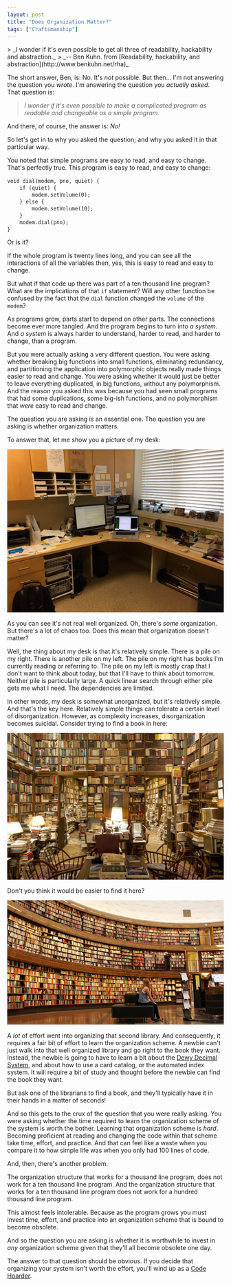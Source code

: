 ```yaml
---
layout: post
title: "Does Organization Matter?"
tags: ["Craftsmanship"]
---
```

<meta http-equiv="refresh" content="3; url=http://blog.8thlight.com/uncle-bob/2015/04/15/does-organization-matter.html" />
>  _I wonder if it's even possible to get all three of readability, hackability and abstraction._ 
>   _--  Ben Kuhn. from [Readability, hackability, and abstraction](http://www.benkuhn.net/rha)_

The short answer, Ben, is: No.  It's _not_ possible.  But then... I'm not answering the question you _wrote_.  I'm answering the question you _actually asked_.  That question is:

>_I wonder if it's even possible to make a complicated program as readable and changeable as a simple program._

And there, of course, the answer is: _No!_  

So let's get in to why you asked the question; and why you asked it in that particular way.  

You noted that simple programs are easy to read, and easy to change.  That's perfectly true.  This program is easy to read, and easy to change:

	void dial(modem, pno, quiet) {
		if (quiet) {
			modem.setVolume(0);
		} else {
			modem.setVolume(10);
		}
		modem.dial(pno);
	}

Or is it?  

If the whole program is twenty lines long, and you can see all the interactions of all the variables then, yes, this is easy to read and easy to change.  

But what if that code up there was part of a ten thousand line program?  What are the implications of that `if` statement?  Will any other function be confused by the fact that the `dial` function changed the `volume` of the `modem`?

As programs grow, parts start to depend on other parts.  The connections become ever more tangled.  And the program begins to turn into _a system_.  And _a system_ is always harder to understand, harder to read, and harder to change, than a program. 

But you were actually asking a very different question.  You were asking whether breaking big functions into small functions, eliminating redundancy, and partitioning the application into polymorphic objects really made things easier to read and change.   You were asking whether it would just be better to leave everything duplicated, in big functions, without any polymorphism.  And the reason you asked this was because you had seen small programs that had some duplications, some big-ish functions, and no polymorphism that _were_ easy to read and change.

The question you are asking is an essential one.  The question you are asking is whether organization matters.

To answer that, let me show you a picture of my desk:

<img src="/assets/UB_DESK.jpg"/>

As you can see it's not real well organized.  Oh, there's _some_ organization.  But there's a lot of chaos too.  Does this mean that organization doesn't matter?

Well, the thing about my desk is that it's relatively simple.  There is a pile on my right.  There is another pile on my left.  The pile on my right has books I'm currently reading or referring to.  The pile on my left is mostly crap that I don't want to think about today, but that I'll have to think about tomorrow.  Neither pile is particularly large.  A quick linear search through either pile gets me what I need.  The dependencies are limited.  

In other words, my desk is somewhat unorganized, but it's relatively simple.  And that's the key here.  Relatively simple things can tolerate a certain level of disorganization.  However, as complexity increases, disorganization becomes suicidal.  Consider trying to find a book in here:

<img src="/assets/badLibrary.jpg"/>

Don't you think it would be easier to find it here?

<img src="/assets/goodLibrary.jpg"/>

A _lot_ of effort went into organizing that second library.  And consequently, it requires a fair bit of effort to learn the organization scheme.  A newbie can't just walk into that well organized library and go right to the book they want.  Instead, the newbie is going to have to learn a bit about the [Dewy Decimal System](http://en.wikipedia.org/wiki/Dewey_Decimal_Classification), and about how to use a card catalog, or the automated index system.  It will require a bit of study and thought before the newbie can find the book they want.  

But ask one of the librarians to find a book, and they'll typically have it in their hands in a matter of seconds!  

And so this gets to the crux of the question that you were really asking.  You were asking whether the time required to learn the organization scheme of the system is worth the bother.  Learning that organization scheme is _hard_.  Becoming proficient at reading and changing the code within that scheme take time, effort, and practice.  And that can feel like a waste when you compare it to how simple life was when you only had 100 lines of code.

And, then, there's another problem.  

The organization structure that works for a thousand line program, does not work for a ten thousand line program.  And the organization structure that works for a ten thousand line program does not work for a hundred thousand line program.  

This almost feels intolerable.  Because as the program grows you must invest time, effort, and practice into an organization scheme that is bound to become obsolete.  

And so the question you are asking is whether it is worthwhile to invest in _any_ organization scheme given that they'll all become obsolete one day.

The answer to that question should be obvious.  If you decide that organizing your system isn't worth the effort, you'll wind up as a [Code Hoarder](http://blog.cleancoder.com/uncle-bob/2014/04/03/Code-Hoarders.html).  





	

